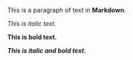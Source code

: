 This is a paragraph of text in **Markdown**.

*This is italic text.*

**This is bold text.**

***This is italic and bold text.***
